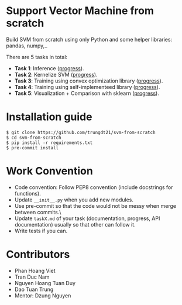# Support Vector Machine from scratch
Build SVM from scratch using only Python and some helper libraries: pandas, numpy,..

There are 5 tasks in total:
- **Task 1**: Inference ([progress](docs/task1.md)).
- **Task 2**: Kernelize SVM ([progress](docs/task2.md)).
- **Task 3**: Training using convex optimization library ([progress](docs/task3.md)).
- **Task 4**: Training using self-implementeed library ([progress](docs/task4.md)).
- **Task 5**: Visualization + Comparison with sklearn ([progress](docs/task5.md)).

# Installation guide
```
$ git clone https://github.com/trungdt21/svm-from-scratch
$ cd svm-from-scratch
$ pip install -r requirements.txt
$ pre-commit install
```

# Work Convention
- Code convention: Follow PEP8 convention (include docstrings for functions).
- Update `__init__.py` when you add new modules.
- Use pre-commit so that the code would not be messy when merge between commits.\
- Update `taskX.md` of your task (documentation, progress, API documentation) usually so that other can follow it.
- Write tests if you can.

# Contributors
- Phan Hoang Viet
- Tran Duc Nam
- Nguyen Hoang Tuan Duy
- Dao Tuan Trung
- Mentor: Dzung Nguyen
